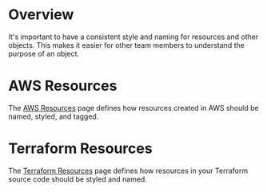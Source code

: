 # Overview
It's important to have a consistent style and naming for resources and other objects. This makes it easier for other team members to understand the purpose of an object.

# AWS Resources
The [AWS Resources](aws.md) page defines how resources created in AWS should be named, styled, and tagged.

# Terraform Resources
The [Terraform Resources](terraform.md) page defines how resources in your Terraform source code should be styled and named.